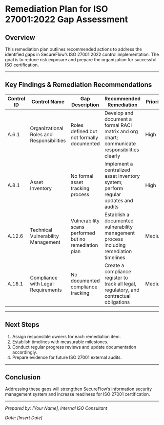 # Remediation Plan for ISO 27001:2022 Gap Assessment

## Overview
This remediation plan outlines recommended actions to address the identified gaps in SecureFlow’s ISO 27001:2022 control implementation. The goal is to reduce risk exposure and prepare the organization for successful ISO certification.

---

## Key Findings & Remediation Recommendations

| Control ID | Control Name                            | Gap Description                                   | Recommended Remediation                               | Priority |
|------------|----------------------------------------|--------------------------------------------------|------------------------------------------------------|----------|
| A.6.1      | Organizational Roles and Responsibilities | Roles defined but not formally documented        | Develop and document a formal RACI matrix and org chart; communicate responsibilities clearly | High     |
| A.8.1      | Asset Inventory                       | No formal asset tracking process                   | Implement a centralized asset inventory system; perform regular updates and audits          | High     |
| A.12.6     | Technical Vulnerability Management    | Vulnerability scans performed but no remediation plan | Establish a documented vulnerability management process including remediation timelines      | Medium   |
| A.18.1     | Compliance with Legal Requirements     | No documented compliance tracking                   | Create a compliance register to track all legal, regulatory, and contractual obligations     | Medium   |

---

## Next Steps
1. Assign responsible owners for each remediation item.
2. Establish timelines with measurable milestones.
3. Conduct regular progress reviews and update documentation accordingly.
4. Prepare evidence for future ISO 27001 external audits.

---

## Conclusion
Addressing these gaps will strengthen SecureFlow’s information security management system and increase readiness for ISO 27001 certification.

---

*Prepared by: [Your Name], Internal ISO Consultant*

*Date: [Insert Date]*  

